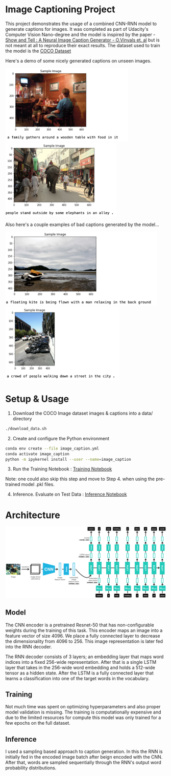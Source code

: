 # Image Captioning Project


This project demonstrates the usage of a combined CNN-RNN model to generate captions for images. 
It was completed as part of Udacity's Computer Vision Nano-degree and the model is inspired by
the paper - [Show and Tell : A Neural Image Caption Generator - O.Vinyals et. al](https://arxiv.org/abs/1411.4555v2)  but is not meant at all to reproduce their exact results. The dataset used to train the model is the [COCO Dataset](https://cocodataset.org)

Here's a demo of some nicely generated captions on unseen images.

<img src="images/good1.png" height=230><img src="images/good2.png" height=230>

Also here's a couple examples of bad captions generated by the model...

<img src="images/bad1.png" height=230><img src="images/bad2.png" height=230>

# Setup & Usage

1. Download the COCO Image dataset images & captions into a data/ directory 
```bash
./download_data.sh
```

2. Create and configure the Python environment
```bash
conda env create --file image_caption.yml
conda activate image_caption
python -m ipykernel install --user --name=image_caption
```
3. Run the Training Notebook : [Training Notebook](1_Train_Model.ipynb)

Note: one could also skip this step and move to Step 4. when using the pre-trained model .pkl files. 

4. Inference. Evaluate on Test Data : [Inference Notebook](2_Inference.ipynb)


# Architecture

![Encoder Decoder Model](images/encoder-decoder.png)

## Model
The CNN encoder is a pretrained Resnet-50 that has non-configurable weights during the training of this task. This encoder maps an image into a feature vector of size 4096. We place a fully connected layer to decrease the dimensionality from 4096 to 256. This image representation is later fed into the RNN decoder.

The RNN decoder consists of 3 layers; an embedding layer that maps word indices into a fixed 256-wide representation. After that is a single LSTM layer that takes in the 256-wide word embedding and holds a 512-wide tensor as a hidden state. After the LSTM is a fully connected layer that learns a classification into one of the target words in the vocabulary.

## Training
Not much time was spent on optimizing hyperparameters and also proper model validation is missing. 
The training is computationally expensive and due to the limited resources for compute this model was only trained for a few epochs on the full dataset.

## Inference
I used a sampling based approach to caption generation. 
In this the RNN is initially fed in the encoded image batch after beign encoded with the CNN.
After that, words are sampled sequentially through the RNN's output word probability distributions.
